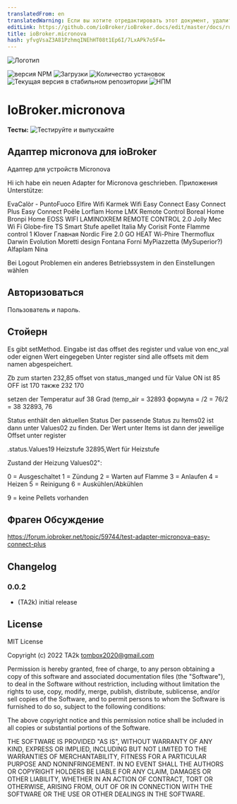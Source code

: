```yaml
---
translatedFrom: en
translatedWarning: Если вы хотите отредактировать этот документ, удалите поле «translatedFrom», в противном случае этот документ будет снова автоматически переведен
editLink: https://github.com/ioBroker/ioBroker.docs/edit/master/docs/ru/adapterref/iobroker.micronova/README.md
title: ioBroker.micronova
hash: yfvgVsaZ3A81PzhmqINEhHT08t1Ep6I/7LxAPk7o5F4=
---
```

![Логотип](../../../en/adapterref/iobroker.micronova/admin/micronova.png)

![версия NPM](https://img.shields.io/npm/v/iobroker.micronova.svg)
![Загрузки](https://img.shields.io/npm/dm/iobroker.micronova.svg)
![Количество установок](https://iobroker.live/badges/micronova-installed.svg)
![Текущая версия в стабильном репозитории](https://iobroker.live/badges/micronova-stable.svg)
![НПМ](https://nodei.co/npm/iobroker.micronova.png?downloads=true)

# IoBroker.micronova
**Тесты:** ![Тестируйте и выпускайте](https://github.com/TA2k/ioBroker.micronova/workflows/Test%20and%20Release/badge.svg)

## Адаптер micronova для ioBroker
Адаптер для устройств Micronova

Hi ich habe ein neuen Adapter for Micronova geschrieben.
Приложения Unterstütze:

EvaCalòr - PuntoFuoco Elfire Wifi Karmek Wifi Easy Connect Easy Connect Plus Easy Connect Poêle Lorflam Home LMX Remote Control Boreal Home Bronpi Home EOSS WIFI LAMINOXREM REMOTE CONTROL 2.0 Jolly Mec Wi Fi Globe-fire TS Smart Stufe apellet Italia My Corisit Fonte Flamme control 1 Klover Главная Nordic Fire 2.0 GO HEAT Wi-Phire Thermoflux Darwin Evolution Moretti design Fontana Forni MyPiazzetta (MySuperior?) Alfaplam Nina

Bei Logout Problemen ein anderes Betriebssystem in den Einstellungen wählen

## Авторизоваться
Пользователь и пароль.

## **Стойерн**
Es gibt setMethod. Eingabe ist das offset des register und value von enc_val oder eignen Wert eingegeben Unter register sind alle offsets mit dem namen abgespeichert.

Zb zum starten 232,85 offset von status_manged und für Value ON ist 85 OFF ist 170 также 232 170

setzen der Temperatur auf 38 Grad (temp_air = 32893 формула = /2 = 76/2 = 38 32893, 76

Status enthält den aktuellen Status Der passende Status zu Items02 ist dann unter Values02 zu finden. Der Wert unter Items ist dann der jeweilige Offset unter register

.status.Values19 Heizstufe 32895,Wert für Heizstufe

Zustand der Heizung Values02":

0 = Ausgeschaltet 1 = Zündung 2 = Warten auf Flamme 3 = Anlaufen 4 = Heizen 5 = Reinigung 6 = Auskühlen/Abkühlen

9 = keine Pellets vorhanden

## Фраген Обсуждение
https://forum.iobroker.net/topic/59744/test-adapter-micronova-easy-connect-plus

## Changelog

### 0.0.2

- (TA2k) initial release

## License

MIT License

Copyright (c) 2022 TA2k <tombox2020@gmail.com>

Permission is hereby granted, free of charge, to any person obtaining a copy
of this software and associated documentation files (the "Software"), to deal
in the Software without restriction, including without limitation the rights
to use, copy, modify, merge, publish, distribute, sublicense, and/or sell
copies of the Software, and to permit persons to whom the Software is
furnished to do so, subject to the following conditions:

The above copyright notice and this permission notice shall be included in all
copies or substantial portions of the Software.

THE SOFTWARE IS PROVIDED "AS IS", WITHOUT WARRANTY OF ANY KIND, EXPRESS OR
IMPLIED, INCLUDING BUT NOT LIMITED TO THE WARRANTIES OF MERCHANTABILITY,
FITNESS FOR A PARTICULAR PURPOSE AND NONINFRINGEMENT. IN NO EVENT SHALL THE
AUTHORS OR COPYRIGHT HOLDERS BE LIABLE FOR ANY CLAIM, DAMAGES OR OTHER
LIABILITY, WHETHER IN AN ACTION OF CONTRACT, TORT OR OTHERWISE, ARISING FROM,
OUT OF OR IN CONNECTION WITH THE SOFTWARE OR THE USE OR OTHER DEALINGS IN THE
SOFTWARE.
